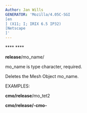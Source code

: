 ```yaml
---
Author: Jan Wills
GENERATOR: 'Mozilla/4.05C-SGI 
[en
] (X11; I; IRIX 6.5 IP32) 
[Netscape
]'
---
```


 **** ****

 **release**/mo\_name/

  mo\_name is type character, required.

  Deletes the Mesh Object mo\_name.

 EXAMPLES:

  **cmo/release**/mo\_tet2

  **cmo/release/-cmo-**

